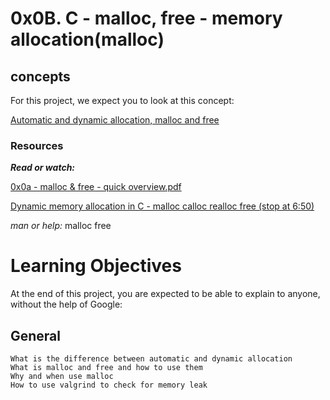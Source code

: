 # 0x0B. C - malloc, free - memory allocation(malloc)

## concepts
For this project, we expect you to look at this concept:

[Automatic and dynamic allocation, malloc and free](https://intranet.alxswe.com/concepts/62)

### Resources

***Read or watch:***

[0x0a - malloc & free - quick overview.pdf](https://intranet.alxswe.com/rltoken/7q6RmWq86XkUhvmlhrg9bg)

[Dynamic memory allocation in C - malloc calloc realloc free (stop at 6:50)](https://intranet.alxswe.com/rltoken/pfGb2oVIYLO_1a8jtFGQYw)

*man or help:*
        malloc
        free

# Learning Objectives
At the end of this project, you are expected to be able to explain to anyone, without the help of Google:

## General
    What is the difference between automatic and dynamic allocation
    What is malloc and free and how to use them
    Why and when use malloc
    How to use valgrind to check for memory leak
